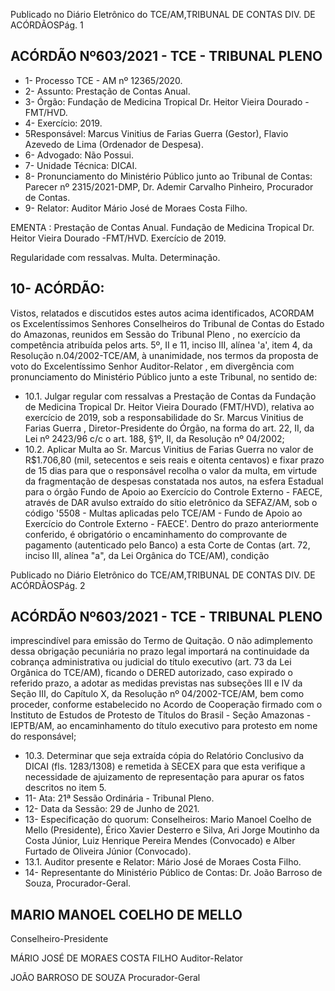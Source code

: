 Publicado  no  Diário  Eletrônico do TCE/AM,TRIBUNAL DE CONTAS DIV. DE ACÓRDÃOSPág. 1

## ACÓRDÃO Nº603/2021 - TCE - TRIBUNAL PLENO

- 1- Processo TCE - AM nº 12365/2020.
- 2- Assunto: Prestação de Contas Anual.
- 3- Órgão: Fundação de Medicina Tropical Dr. Heitor Vieira Dourado - FMT/HVD.
- 4- Exercício: 2019.
- 5Responsável: Marcus  Vinitius  de  Farias  Guerra  (Gestor),  Flavio  Azevedo  de  Lima (Ordenador de Despesa).
- 6- Advogado: Não Possui.
- 7- Unidade Técnica: DICAI.
- 8- Pronunciamento  do  Ministério  Público  junto  ao  Tribunal  de  Contas: Parecer  nº 2315/2021-DMP, Dr. Ademir Carvalho Pinheiro, Procurador de Contas.
- 9- Relator: Auditor Mário José de Moraes Costa Filho.

EMENTA : Prestação de Contas Anual. Fundação de Medicina Tropical Dr. Heitor Vieira Dourado -FMT/HVD. Exercício de 2019.

Regularidade com ressalvas. Multa. Determinação.

## 10-  ACÓRDÃO:

Vistos, relatados e discutidos estes autos acima identificados, ACORDAM os Excelentíssimos Senhores Conselheiros do Tribunal de Contas do Estado do Amazonas, reunidos em Sessão do Tribunal Pleno , no exercício da competência atribuída pelos arts. 5º, II e 11, inciso III, alínea 'a', item 4, da Resolução n.04/2002-TCE/AM, à unanimidade, nos termos da proposta de voto do Excelentíssimo Senhor Auditor-Relator , em divergência com pronunciamento do Ministério Público junto a este Tribunal, no sentido de:

- 10.1. Julgar regular com ressalvas a  Prestação de Contas da Fundação de Medicina  Tropical  Dr.  Heitor  Vieira  Dourado  (FMT/HVD),  relativa  ao exercício  de  2019,  sob  a  responsabilidade  do Sr.  Marcus  Vinitius  de Farias Guerra , Diretor-Presidente do Órgão, na forma do art. 22, II, da Lei nº 2423/96 c/c o art. 188, §1º, II, da Resolução nº 04/2002;
- 10.2. Aplicar  Multa ao Sr.  Marcus  Vinitius  de  Farias  Guerra no  valor  de R$1.706,80 (mil, setecentos e seis reais e oitenta centavos) e fixar prazo de 15 dias para que o responsável recolha o valor da multa, em virtude da fragmentação de despesas constatada nos autos, na esfera Estadual para o órgão Fundo de Apoio ao Exercício do Controle Externo - FAECE, através de DAR avulso extraído do sítio eletrônico da SEFAZ/AM, sob o código  '5508  -  Multas  aplicadas  pelo  TCE/AM  -  Fundo  de  Apoio  ao Exercício do Controle Externo - FAECE'. Dentro do prazo anteriormente conferido, é obrigatório o encaminhamento do comprovante de pagamento  (autenticado  pelo  Banco)  a  esta  Corte  de  Contas  (art.  72, inciso III, alínea "a", da Lei Orgânica do TCE/AM), condição

Publicado  no  Diário  Eletrônico do TCE/AM,TRIBUNAL DE CONTAS DIV. DE ACÓRDÃOSPág. 2

## ACÓRDÃO Nº603/2021 - TCE - TRIBUNAL PLENO

imprescindível para emissão do Termo de Quitação. O não adimplemento dessa obrigação pecuniária no prazo legal importará na continuidade da cobrança  administrativa  ou  judicial  do  título  executivo  (art.  73  da  Lei Orgânica  do  TCE/AM),  ficando  o  DERED  autorizado,  caso  expirado  o referido prazo, a adotar as medidas previstas nas subseções III e IV da Seção III, do Capítulo X, da Resolução nº 04/2002-TCE/AM, bem como proceder, conforme estabelecido no Acordo de Cooperação firmado com o Instituto de Estudos de Protesto de Títulos do Brasil - Seção Amazonas -  IEPTB/AM,  ao  encaminhamento  do  título  executivo  para  protesto  em nome do responsável;

- 10.3. Determinar que seja extraída cópia do Relatório Conclusivo da DICAI (fls. 1283/1308) e remetida à SECEX para que esta verifique a necessidade de ajuizamento de representação para apurar os fatos descritos no item 5.
- 11-  Ata: 21ª Sessão Ordinária - Tribunal Pleno.
- 12-  Data da Sessão: 29 de Junho de 2021.
- 13-  Especificação do quorum: Conselheiros: Mario Manoel Coelho de Mello (Presidente), Érico Xavier Desterro e Silva, Ari Jorge Moutinho da Costa Júnior, Luiz Henrique Pereira Mendes (Convocado) e Alber Furtado de Oliveira Júnior (Convocado).
- 13.1. Auditor presente e Relator: Mário José de Moraes Costa Filho.
- 14-  Representante  do  Ministério  Público  de  Contas: Dr. João  Barroso  de  Souza, Procurador-Geral.

## MARIO MANOEL COELHO DE MELLO

Conselheiro-Presidente

MÁRIO JOSÉ DE MORAES COSTA FILHO Auditor-Relator

JOÃO BARROSO DE SOUZA Procurador-Geral